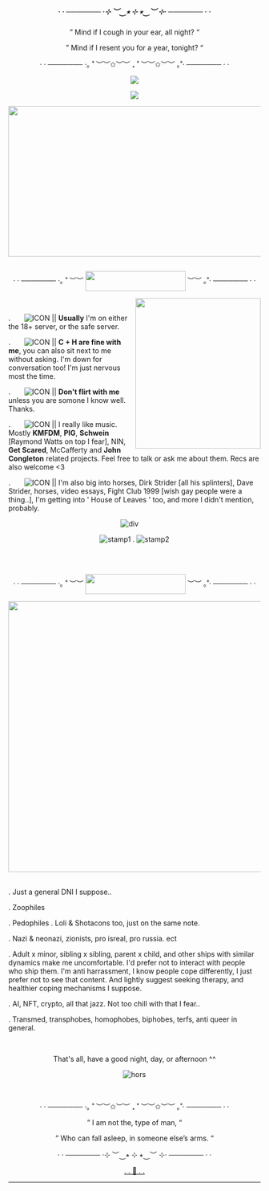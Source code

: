 ##### *<p align=center>* · · ─────── ·⊹ ︶⏝⭒  ⊹  ⭒⏝︶ ⊹· ─────── · ·

*<p align=center>* ” Mind if I cough in your ear, all night? “

*<p align=center>* ” Mind if I resent you for a year, tonight? “

*<p align=center>* · · ─────── ·｡ ˚ ︶︶✩︶︶‌ ₊ ˚ ︶︶✩︶︶‌ ｡˚· ─────── · ·

<p align=center> <img src="https://64.media.tumblr.com/236e2e76661d04512cde9075e612dde0/dc4189d05dad86ae-53/s250x400/b7db683f9f7bdb737417485ae97981e8bebe8678.gifv">
  
*<p align=center>* <img src="https://64.media.tumblr.com/c2f34775216159eb5c9ea0ac5363093e/3c74d06b377fdc9b-f8/s500x750/a5a089864e338f265d3159fccb896853d0ea6be7.gifv">

*<p align=center>* <img src="https://file.garden/Zt_Ljl-nfScgE1ql/td4" height="300" width="540" align="center">


<h2>

  </p>
</h2>

*<p align=center>* · · ─────── ·｡ ˚ ︶︶ <img src="https://64.media.tumblr.com/40a8e0f822860b8420e7e281a8242be9/3c74d06b377fdc9b-99/s400x600/92ec959669029beae03cca76907139cd697ee0a8.pnj" height="40" width="200" align="center">
︶︶‌ ｡˚· ─────── · · 

<img src="https://file.garden/Zt_Ljl-nfScgE1ql/td3" height="300" width="250" align="right">
&nbsp;&nbsp;&nbsp;&nbsp;

. &nbsp;&nbsp;&nbsp;&nbsp;&nbsp; ![ICON](https://64.media.tumblr.com/578170399bf1a72dd892922b1dbb5daf/ddac761f573e10b9-13/s75x75_c1/98c7bff02fe4c9c79d3b56b1372426a433a0a0b7.gifv) || **Usually** I'm on either the 18+ server, or the safe server.

. &nbsp;&nbsp;&nbsp;&nbsp;&nbsp; ![ICON](https://64.media.tumblr.com/e9a57b673c0e14cb303028b2e9155fc9/ddac761f573e10b9-56/s75x75_c1/c07b1ce58c89952c1a973408612e2ac7e2eb85f4.gifv) || **C + H are fine with me**, you can also sit next to me without asking. I'm down for conversation too! I'm just nervous most the time.

. &nbsp;&nbsp;&nbsp;&nbsp;&nbsp; ![ICON](https://64.media.tumblr.com/6b20896465408571b889f3b241e76c51/ddac761f573e10b9-50/s75x75_c1/04b7eba505b4846049ccb9ab9e9686d09dd5c96f.gifv) || **Don't flirt with me** unless you are somone I know well. Thanks.

. &nbsp;&nbsp;&nbsp;&nbsp;&nbsp; ![ICON](https://64.media.tumblr.com/9aa0493733eb9811ac0883933bdb870c/ddac761f573e10b9-67/s75x75_c1/7cfa8040b6141e134fb46460487525f3834d5e13.gifv) || I really like music. Mostly **KMFDM**, **PIG**, **Schwein** [Raymond Watts on top I fear], NIN, **Get Scared**, McCafferty and **John Congleton** related projects. Feel free to talk or ask me about them. Recs are also welcome <3

. &nbsp;&nbsp;&nbsp;&nbsp;&nbsp; ![ICON](https://64.media.tumblr.com/26a57a3117b28098861c7edb8a22815d/ddac761f573e10b9-a5/s75x75_c1/d9cdc246a449d28e5dcc16a0c932ec051372734e.gifv) || I'm also big into horses, Dirk Strider [all his splinters], Dave Strider, horses, video essays, Fight Club 1999 [wish gay people were a thing..], I'm getting into ' House of Leaves ' too, and more I didn't mention, probably.

*<p align=center>* ![div](https://64.media.tumblr.com/0cb20cbb68d06d75b99221dfb952b0b4/3c74d06b377fdc9b-7a/s500x750/7eaca3a04f0351f60f85055b91bda8eef2211e1a.webp)
&nbsp;&nbsp;&nbsp;&nbsp;

*<p align=center>* ![stamp1](https://64.media.tumblr.com/66b08cf44b65dda00d23d616181a82dc/dc4189d05dad86ae-83/s100x200/04ddfc10cec6bde28cf8ec1c71abee77bda7abc5.pnj) . ![stamp2](https://64.media.tumblr.com/e3641658719b71812b7195d479bf57aa/dc4189d05dad86ae-47/s100x200/f6bb291183caa770eaa5864eae5316a65ad79b28.pnj)
 
 

<br clear="all">

<h2>

  </p>
</h2>

*<p align=center>* · · ─────── ·｡ ˚ ︶︶ <img src="https://64.media.tumblr.com/40a8e0f822860b8420e7e281a8242be9/3c74d06b377fdc9b-99/s400x600/92ec959669029beae03cca76907139cd697ee0a8.pnj" height="40" width="200" align="center">
︶︶‌ ｡˚· ─────── · · 

<img src="https://file.garden/Zt_Ljl-nfScgE1ql/atomicbomb" height="540" width="540" align="right">
&nbsp;&nbsp;&nbsp;&nbsp;

. Just a general DNI I suppose..

. Zoophiles

. Pedophiles . Loli & Shotacons too, just on the same note.

. Nazi & neonazi, zionists, pro isreal, pro russia. ect

. Adult x minor, sibling x sibling, parent x child, and other ships with similar dynamics make me uncomfortable. I'd prefer not to interact with people who ship them. I'm anti harrassment, I know people cope differently, I just prefer not to see that content. And lightly suggest seeking therapy, and healthier coping mechanisms I suppose.

. AI, NFT, crypto, all that jazz. Not too chill with that I fear..

. Transmed, transphobes, homophobes, biphobes, terfs, anti queer in general.

<br clear="all">

*<p align=center>* That's all, have a good night, day, or afternoon ^^
 
*<p align=center>* ![hors](https://64.media.tumblr.com/f779b710ca2d4cab751bb590412592b5/3c74d06b377fdc9b-31/s400x600/7a8d40e04ca920852471fa9f0db7ea72e350ca96.gifv)

<br clear="all">

*<p align=center>* · · ─────── ·｡ ˚ ︶︶✩︶︶‌ ₊ ˚ ︶︶✩︶︶‌ ｡˚· ─────── · ·

*<p align=center>* ” I am not the, type of man, “

*<p align=center>* ” Who can fall asleep, in someone else’s arms. “

*<p align=center>* · · ─────── ·⊹ ︶⏝⭒  ⊹  ⭒⏝︶ ⊹· ─────── · ·


*<p align=center>* [   . . 📀 . .   ](https://youtu.be/IXtQryPFCJE?si=9OKNoKkfpai_qO2K)

---
